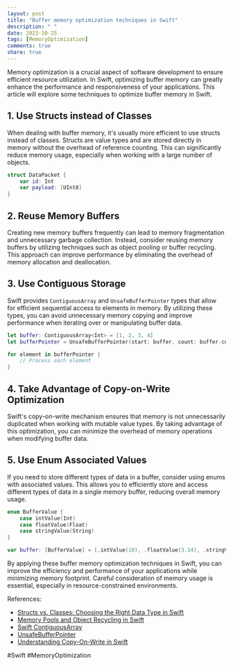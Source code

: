 ```yaml
---
layout: post
title: "Buffer memory optimization techniques in Swift"
description: " "
date: 2023-10-25
tags: [MemoryOptimization]
comments: true
share: true
---
```


Memory optimization is a crucial aspect of software development to ensure efficient resource utilization. In Swift, optimizing buffer memory can greatly enhance the performance and responsiveness of your applications. This article will explore some techniques to optimize buffer memory in Swift.

## 1. Use Structs instead of Classes
When dealing with buffer memory, it's usually more efficient to use structs instead of classes. Structs are value types and are stored directly in memory without the overhead of reference counting. This can significantly reduce memory usage, especially when working with a large number of objects.

```swift
struct DataPacket {
    var id: Int
    var payload: [UInt8]
}
```

## 2. Reuse Memory Buffers
Creating new memory buffers frequently can lead to memory fragmentation and unnecessary garbage collection. Instead, consider reusing memory buffers by utilizing techniques such as object pooling or buffer recycling. This approach can improve performance by eliminating the overhead of memory allocation and deallocation.

## 3. Use Contiguous Storage
Swift provides `ContiguousArray` and `UnsafeBufferPointer` types that allow for efficient sequential access to elements in memory. By utilizing these types, you can avoid unnecessary memory copying and improve performance when iterating over or manipulating buffer data.

```swift
let buffer: ContiguousArray<Int> = [1, 2, 3, 4]
let bufferPointer = UnsafeBufferPointer(start: buffer, count: buffer.count)

for element in bufferPointer {
    // Process each element
}
```

## 4. Take Advantage of Copy-on-Write Optimization
Swift's copy-on-write mechanism ensures that memory is not unnecessarily duplicated when working with mutable value types. By taking advantage of this optimization, you can minimize the overhead of memory operations when modifying buffer data.

## 5. Use Enum Associated Values
If you need to store different types of data in a buffer, consider using enums with associated values. This allows you to efficiently store and access different types of data in a single memory buffer, reducing overall memory usage.

```swift
enum BufferValue {
    case intValue(Int)
    case floatValue(Float)
    case stringValue(String)
}

var buffer: [BufferValue] = [.intValue(10), .floatValue(3.14), .stringValue("hello")]
```

By applying these buffer memory optimization techniques in Swift, you can improve the efficiency and performance of your applications while minimizing memory footprint. Careful consideration of memory usage is essential, especially in resource-constrained environments.

References:
- [Structs vs. Classes: Choosing the Right Data Type in Swift](https://www.swiftbysundell.com/articles/choosing-the-right-data-type-in-swift/)
- [Memory Pools and Object Recycling in Swift](https://swiftrocks.com/memory-pools-and-object-recycling-in-swift)
- [Swift ContiguousArray](https://developer.apple.com/documentation/swift/contiguousarray)
- [UnsafeBufferPointer](https://developer.apple.com/documentation/swift/unsafebufferpointer)
- [Understanding Copy-On-Write in Swift](https://www.avanderlee.com/swift/copy-on-write/)

#Swift #MemoryOptimization